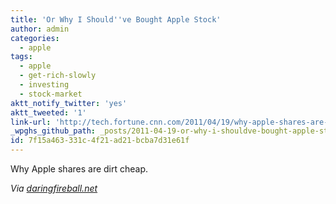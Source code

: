 ```yaml
---
title: 'Or Why I Should''ve Bought Apple Stock'
author: admin
categories:
  - apple
tags:
  - apple
  - get-rich-slowly
  - investing
  - stock-market
aktt_notify_twitter: 'yes'
aktt_tweeted: '1'
link-url: 'http://tech.fortune.cnn.com/2011/04/19/why-apple-shares-are-dirt-cheap/'
_wpghs_github_path: _posts/2011-04-19-or-why-i-shouldve-bought-apple-stock.md
id: 7f15a463-331c-4f21-ad21-bcba7d31e61f
---
```

<p>Why Apple shares are dirt cheap.</p>
<p><i>Via </i><a href="http://daringfireball.net/linked/2011/04/19/andy-zaky" title="" target=""><i>daringfireball.net</i></a></p>
